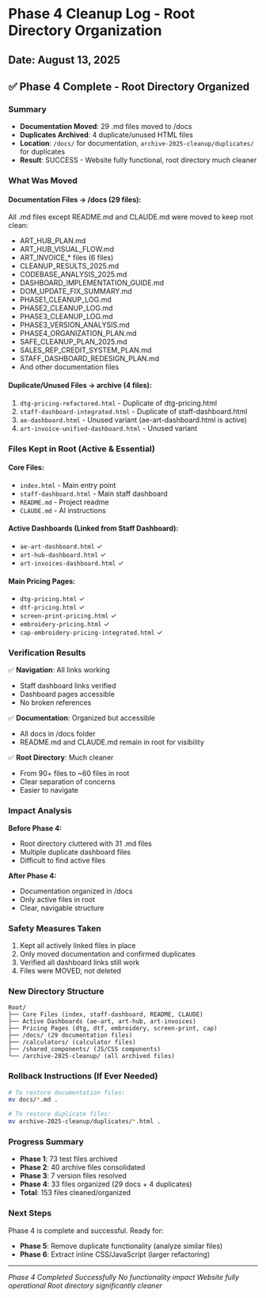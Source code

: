 # Phase 4 Cleanup Log - Root Directory Organization

## Date: August 13, 2025

## ✅ Phase 4 Complete - Root Directory Organized

### Summary
- **Documentation Moved**: 29 .md files moved to /docs
- **Duplicates Archived**: 4 duplicate/unused HTML files
- **Location**: `/docs/` for documentation, `archive-2025-cleanup/duplicates/` for duplicates
- **Result**: SUCCESS - Website fully functional, root directory much cleaner

### What Was Moved

#### Documentation Files → /docs (29 files):
All .md files except README.md and CLAUDE.md were moved to keep root clean:
- ART_HUB_PLAN.md
- ART_HUB_VISUAL_FLOW.md
- ART_INVOICE_* files (6 files)
- CLEANUP_RESULTS_2025.md
- CODEBASE_ANALYSIS_2025.md
- DASHBOARD_IMPLEMENTATION_GUIDE.md
- DOM_UPDATE_FIX_SUMMARY.md
- PHASE1_CLEANUP_LOG.md
- PHASE2_CLEANUP_LOG.md
- PHASE3_CLEANUP_LOG.md
- PHASE3_VERSION_ANALYSIS.md
- PHASE4_ORGANIZATION_PLAN.md
- SAFE_CLEANUP_PLAN_2025.md
- SALES_REP_CREDIT_SYSTEM_PLAN.md
- STAFF_DASHBOARD_REDESIGN_PLAN.md
- And other documentation files

#### Duplicate/Unused Files → archive (4 files):
1. `dtg-pricing-refactored.html` - Duplicate of dtg-pricing.html
2. `staff-dashboard-integrated.html` - Duplicate of staff-dashboard.html
3. `ae-dashboard.html` - Unused variant (ae-art-dashboard.html is active)
4. `art-invoice-unified-dashboard.html` - Unused variant

### Files Kept in Root (Active & Essential)

#### Core Files:
- `index.html` - Main entry point
- `staff-dashboard.html` - Main staff dashboard
- `README.md` - Project readme
- `CLAUDE.md` - AI instructions

#### Active Dashboards (Linked from Staff Dashboard):
- `ae-art-dashboard.html` ✓
- `art-hub-dashboard.html` ✓
- `art-invoices-dashboard.html` ✓

#### Main Pricing Pages:
- `dtg-pricing.html` ✓
- `dtf-pricing.html` ✓
- `screen-print-pricing.html` ✓
- `embroidery-pricing.html` ✓
- `cap-embroidery-pricing-integrated.html` ✓

### Verification Results

✅ **Navigation**: All links working
- Staff dashboard links verified
- Dashboard pages accessible
- No broken references

✅ **Documentation**: Organized but accessible
- All docs in /docs folder
- README.md and CLAUDE.md remain in root for visibility

✅ **Root Directory**: Much cleaner
- From 90+ files to ~60 files in root
- Clear separation of concerns
- Easier to navigate

### Impact Analysis

**Before Phase 4:**
- Root directory cluttered with 31 .md files
- Multiple duplicate dashboard files
- Difficult to find active files

**After Phase 4:**
- Documentation organized in /docs
- Only active files in root
- Clear, navigable structure

### Safety Measures Taken
1. Kept all actively linked files in place
2. Only moved documentation and confirmed duplicates
3. Verified all dashboard links still work
4. Files were MOVED, not deleted

### New Directory Structure
```
Root/
├── Core Files (index, staff-dashboard, README, CLAUDE)
├── Active Dashboards (ae-art, art-hub, art-invoices)
├── Pricing Pages (dtg, dtf, embroidery, screen-print, cap)
├── /docs/ (29 documentation files)
├── /calculators/ (calculator files)
├── /shared_components/ (JS/CSS components)
└── /archive-2025-cleanup/ (all archived files)
```

### Rollback Instructions (If Ever Needed)
```bash
# To restore documentation files:
mv docs/*.md .

# To restore duplicate files:
mv archive-2025-cleanup/duplicates/*.html .
```

### Progress Summary
- **Phase 1**: 73 test files archived
- **Phase 2**: 40 archive files consolidated
- **Phase 3**: 7 version files resolved
- **Phase 4**: 33 files organized (29 docs + 4 duplicates)
- **Total**: 153 files cleaned/organized

### Next Steps
Phase 4 is complete and successful. Ready for:
- **Phase 5**: Remove duplicate functionality (analyze similar files)
- **Phase 6**: Extract inline CSS/JavaScript (larger refactoring)

---

*Phase 4 Completed Successfully*
*No functionality impact*
*Website fully operational*
*Root directory significantly cleaner*